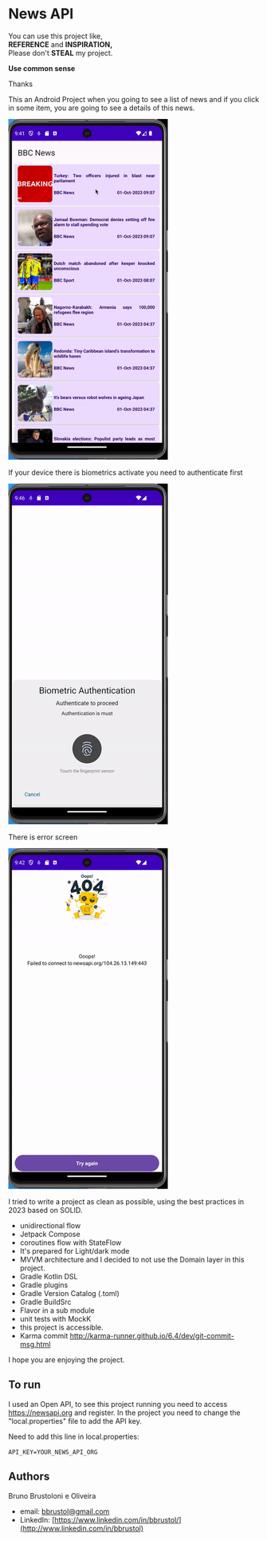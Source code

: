 # News API

You can use this project like,  
**REFERENCE** and **INSPIRATION,**  
Please don't **STEAL** my project.

**Use common sense**

Thanks

This an Android Project when you going to see a list of news and if you click in some item, you are going to see a details of this news.

![](gifs/navigation.gif)

If your device there is biometrics activate you need to authenticate first

![](gifs/biometric.gif)

There is error screen

![](gifs/fail_and_retry.gif)

I tried to write a project as clean as possible, using the best practices in 2023 based on SOLID.

- unidirectional flow
- Jetpack Compose
- coroutines flow with StateFlow
- It's prepared for Light/dark mode
- MVVM architecture and I decided to not use the Domain layer in this project.
- Gradle Kotlin DSL
- Gradle plugins
- Gradle Version Catalog (.toml)
- Gradle BuildSrc 
- Flavor in a sub module
- unit tests with MockK
- this project is accessible.
- Karma commit http://karma-runner.github.io/6.4/dev/git-commit-msg.html

I hope you are enjoying the project.


## To run

I used an Open API, to see this project running you need to access https://newsapi.org and register.
In the project you need to change the "local.properties" file to add the API key.

Need to add this line in local.properties:
```
API_KEY=YOUR_NEWS_API_ORG
```


## Authors

Bruno Brustoloni e Oliveira

- email: bbrustol@gmail.com
- LinkedIn: [https://www.linkedin.com/in/bbrustol/](http://www.linkedin.com/in/bbrustol)